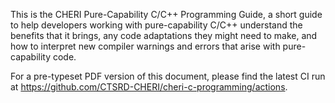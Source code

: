 This is the CHERI Pure-Capability C/C++ Programming Guide, a short guide to
help developers working with pure-capability C/C++ understand the benefits
that it brings, any code adaptations they might need to make, and how to
interpret new compiler warnings and errors that arise with pure-capability
code.

For a pre-typeset PDF version of this document, please find the latest CI run at
https://github.com/CTSRD-CHERI/cheri-c-programming/actions.
